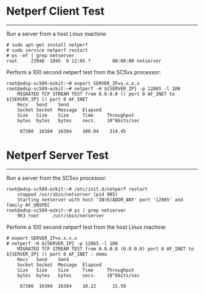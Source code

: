 
# Netperf Client Test
-----------------------------------

Run a server from a host Linux machine
```
# sudo apt-get install netperf
# sudo service netperf restart
# ps -ef | grep netserver
root     23948  1045  0 12:05 ?        00:00:00 netserver
```

Perform a 100 second netperf test from the SC5xx processor:
```
root@adsp-sc589-ezkit:~# export SERVER_IP=x.x.x.x
root@adsp-sc589-ezkit:~# netperf -H ${SERVER_IP} -p 12865 -l 100
	MIGRATED TCP STREAM TEST from 0.0.0.0 () port 0 AF_INET to ${SERVER_IP} () port 0 AF_INET
	Recv   Send    Send                          
	Socket Socket  Message  Elapsed              
	Size   Size    Size     Time     Throughput  
	bytes  bytes   bytes    secs.    10^6bits/sec  

	 87380  16384  16384    100.04    314.45 
```

# Netperf Server Test
-----------------------------------

Run a server from the SC5xx processor:
```
root@adsp-sc589-ezkit:~# /etc/init.d/netperf restart
	stopped /usr/sbin/netserver (pid 905)
	Starting netserver with host 'IN(6)ADDR_ANY' port '12865' and family AF_UNSPEC
root@adsp-sc589-ezkit:~# ps | grep netserver
	963 root     /usr/sbin/netserver

```

Perform a 100 second netperf test from the host Linux machine:
```
# export SERVER_IP=x.x.x.x
# netperf -H ${SERVER_IP} -p 12865 -l 100
	MIGRATED TCP STREAM TEST from 0.0.0.0 (0.0.0.0) port 0 AF_INET to ${SERVER_IP} () port 0 AF_INET : demo
	Recv   Send    Send                          
	Socket Socket  Message  Elapsed              
	Size   Size    Size     Time     Throughput  
	bytes  bytes   bytes    secs.    10^6bits/sec  

	 87380  16384  16384    10.22      15.59 
```
